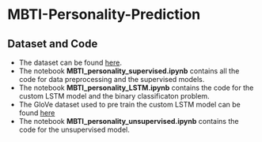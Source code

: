 # MBTI-Personality-Prediction

## Dataset and Code

* The dataset can be found [here](https://drive.google.com/file/d/1PejHbzOqoM835WA4XdjIK_uHIvHczkcf/view?usp=drive_link).  
* The notebook **MBTI_personality_supervised.ipynb** contains all the code for data preprocessing and the supervised models.
* The notebook **MBTI_personality_LSTM.ipynb** contains the code for the custom LSTM model and the binary classificaton problem.
* The GloVe dataset used to pre train the custom LSTM model can be found [here](https://drive.google.com/file/d/1SILN20hJQ5Z-YRyQzcolM4R9_ZZA127m/view?usp=sharing)
* The notebook **MBTI_personality_unsupervised.ipynb** contains the code for the unsupervised model.
